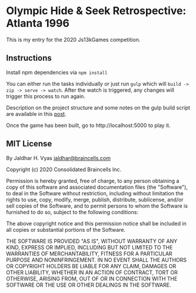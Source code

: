 # Olympic Hide & Seek Retrospective: Atlanta 1996

This is my entry for the 2020 Js13kGames competition.

## Instructions

Install npm dependencies via `npm install`

You can either run the tasks individually or just run `gulp` which will `build -> zip -> serve -> watch`. After the watch is triggered, any changes will trigger this process to run again.

Description on the project structure and some notes on the gulp build script are available in this [post](http://thecodeship.com/web-development/bootstrap-vanilla-js-game-gulp-build-project-setup/).

Once the game has been built, go to http://localhost:5000 to play it.

## MIT License

By Jaldhar H. Vyas <jaldhar@braincells.com>

Copyright (c) 2020 Consolidated Braincells Inc.

Permission is hereby granted, free of charge, to any person obtaining a copy of this software and associated documentation files (the "Software"), to deal in the Software without restriction, including without limitation the rights to use, copy, modify, merge, publish, distribute, sublicense, and/or sell copies of the Software, and to permit persons to whom the Software is furnished to do so, subject to the following conditions:

The above copyright notice and this permission notice shall be included in all copies or substantial portions of the Software.

THE SOFTWARE IS PROVIDED "AS IS", WITHOUT WARRANTY OF ANY KIND, EXPRESS OR IMPLIED, INCLUDING BUT NOT LIMITED TO THE WARRANTIES OF MERCHANTABILITY, FITNESS FOR A PARTICULAR PURPOSE AND NONINFRINGEMENT. IN NO EVENT SHALL THE AUTHORS OR COPYRIGHT HOLDERS BE LIABLE FOR ANY CLAIM, DAMAGES OR OTHER LIABILITY, WHETHER IN AN ACTION OF CONTRACT, TORT OR OTHERWISE, ARISING FROM, OUT OF OR IN CONNECTION WITH THE SOFTWARE OR THE USE OR OTHER DEALINGS IN THE SOFTWARE.
